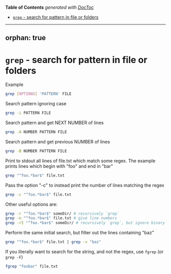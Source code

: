 <!-- START doctoc generated TOC please keep comment here to allow auto update -->
<!-- DON'T EDIT THIS SECTION, INSTEAD RE-RUN doctoc TO UPDATE -->
**Table of Contents**  *generated with [DocToc](https://github.com/thlorenz/doctoc)*

- [`grep` - search for pattern in file or folders](#grep---search-for-pattern-in-file-or-folders)

<!-- END doctoc generated TOC please keep comment here to allow auto update -->

---
orphan: true
---

# `grep` - search for pattern in file or folders

Example

```bash
grep [OPTIONS] 'PATTERN' FILE
```

Search pattern ignoring case

```bash
grep -i PATTERN FILE
```

Search pattern and get NEXT NUMBER of lines

```bash
grep -A NUMBER PATTERN FILE
```

Search pattern and get previous NUMBER of  lines

```bash
grep -B NUMBER PATTERN FILE
```

Print to stdout all lines of file.txt which match some regex. The example prints lines which begin with "foo" and end in "bar"

```bash
grep "^foo.*bar$" file.txt
```

Pass the option "-c" to instead print the number of lines matching the regex

```bash
grep -c "^foo.*bar$" file.txt
```

Other useful options are:

```bash
grep -r "^foo.*bar$" someDir/ # recursively `grep`
grep -n "^foo.*bar$" file.txt # give line numbers
grep -rI "^foo.*bar$" someDir/ # recursively `grep`, but ignore binary files
```

Perform the same initial search, but filter out the lines containing "baz"

```bash
grep "^foo.*bar$" file.txt | grep -v "baz"
```

If you literally want to search for the string, and not the regex, use `fgrep` (or `grep -F`)

```bash
fgrep "foobar" file.txt
```
